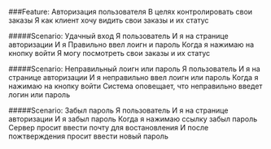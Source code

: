 ###Feature: Авторизация пользователя
            В целях контролировать свои заказы
            Я как клиент хочу видить свои заказы и их статус
            
#####Scenario: Удачный вход
               Я пользователь
               И я на странице авторизации
               И я Правильно ввел лоигн и пароль
               Когда я нажимаю на кнопку войти
               Я могу посмотреть свои заказы и их статус
               
#####Scenario: Неправильный лоигн или пароль
               Я пользователь
               И я на странице авторизации
               И я неправильно ввел лоигн или пароль
               Когда я нажимаю на кнопку войти
               Система оповещает, что неправильно введет логин или пароль
               
#####Scenario: Забыл пароль
               Я пользователь
               И я на странице авторизации
               И я забыл пароль
               Когда я нажимаю ссылку забыл пароль
               Сервер просит ввести почту для востановления
               И после пожтверждения просит ввести новый пароль